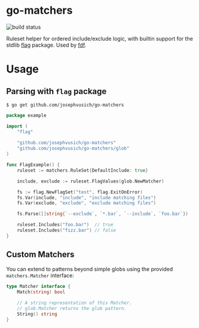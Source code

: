 # go-matchers

![build status](https://github.com/josephvusich/go-matchers/actions/workflows/go.yml/badge.svg?branch=main)

Ruleset helper for ordered include/exclude logic, with builtin support for the stdlib [flag](https://pkg.go.dev/flag) package. Used by [fdf](https://github.com/josephvusich/fdf).

# Usage

## Parsing with `flag` package

```shell
$ go get github.com/josephvusich/go-matchers
```

```go
package example

import (
	"flag"
	
	"github.com/josephvusich/go-matchers"
	"github.com/josephvusich/go-matchers/glob"
)

func FlagExample() {
	ruleset := matchers.RuleSet{DefaultInclude: true}

	include, exclude := ruleset.FlagValues(glob.NewMatcher)

	fs := flag.NewFlagSet("test", flag.ExitOnError)
	fs.Var(include, "include", "include matching files")
	fs.Var(exclude, "exclude", "exclude matching files")

	fs.Parse([]string{`--exclude`, `*.bar`, `--include`, `foo.bar`})

	ruleset.Includes("foo.bar")  // true
	ruleset.Includes("fizz.bar") // false
}
```

## Custom Matchers

You can extend to patterns beyond simple globs using the provided `matchers.Matcher` interface:

```go
type Matcher interface {
	Match(string) bool
	
	// A string representation of this Matcher.
	// glob.Matcher returns the glob pattern.
	String() string
}
```
